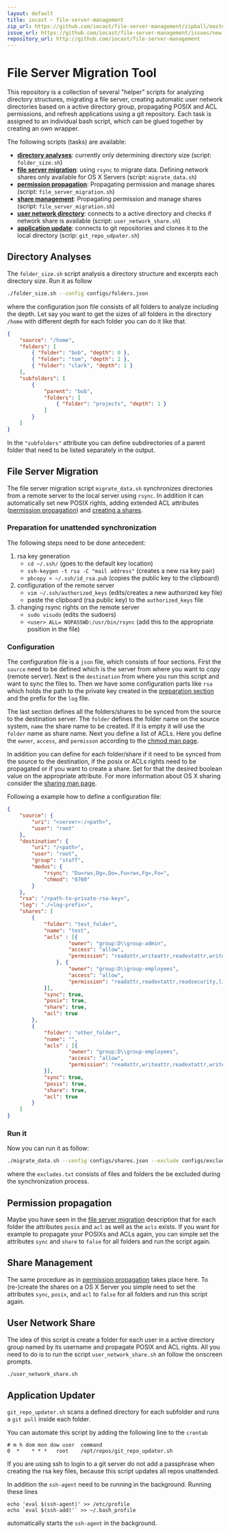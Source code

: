 ```yaml
---
layout: default
title: iocast ~ file-server-management
zip_url: https://github.com/iocast/file-server-management/zipball/master
issue_url: https://github.com/iocast/file-server-management/issues/new
repository_url: http://github.com/iocast/file-server-management
---
```


# File Server Migration Tool

This repository is a collection of several "helper" scripts for analyzing directory structures, migrating a file server, creating automatic user network directories based on a active directory group, propagating POSIX and ACL permissions, and refresh applications using a git repository. Each task is assigned to an individual bash script, which can be glued together by creating an own wrapper.

The following scripts (tasks) are available:

* **[directory analyses](#directory_analyses)**: currently only determining directory size (script: ```folder_size.sh```)
* **[file server migration](#file_server_migration)**: using ```rsync``` to migrate data. Defining network shares only available for OS X Servers (script: ```migrate_data.sh```)
* **[permission propagation](#permission_propagation)**: Propagating permission and manage shares (script: ```file_server_migration.sh```)
* **[share management](#share_management)**: Propagating permission and manage shares (script: ```file_server_migration.sh```)
* **[user network directory](#user_network_share)**: connects to a active directory and checks if network share is available (script: ```user_network_share.sh```)
* **[application update](#application_updater)**: connects to git repositories and clones it to the local directory (scrip: ```git_repo_udpater.sh```)


## <a name="directory_analyses"></a>Directory Analyses

The ```folder_size.sh``` script analysis a directory structure and excerpts each directory size. Run it as follow

```bash
./folder_size.sh --config configs/folders.json
```

where the configuration json file consists of all folders to analyze including the depth. Let say you want to get the sizes of all folders in the directory ```/home``` with different depth for each folder you can do it like that.

```json
{
	"source": "/home",
	"folders": [
		{ "folder": "bob", "depth": 0 },
		{ "folder": "tom", "depth": 2 },
		{ "folder": "clark", "depth": 1 }
	],
	"subfolders": [
		{
			"parent": "bob",
			"folders": [
				{ "folder": "projects", "depth": 1 }
			]
		}
	]
}
```

In the ```"subfolders"``` attribute you can define subdirectories of a parent folder that need to be listed separately in the output.

## <a id="file_server_migration"></a>File Server Migration

The file server migration script ```migrate_data.sh``` synchronizes directories from a remote server to the local server using ```rsync```. In addition it can automatically set new POSIX rights, adding extended ACL attributes ([permission propagation](#permission_propagation)) and [creating a shares](#share_management).

### Preparation for unattended synchronization

The following steps need to be done antecedent:

1. rsa key generation
	* ```cd ~/.ssh/``` (goes to the default key location)
	* ```ssh-keygen -t rsa -C "mail address"``` (creates a new rsa key pair)
	* ```pbcopy < ~/.ssh/id_rsa.pub``` (copies the public key to the clipboard)
2. configuration of the remote server
	* ```vim ~/.ssh/authorized_keys``` (edits/creates a new authorized key file)
	* paste the clipboard (rsa public key) to the ```authorized_keys``` file
3. changing rsync rights on the remote server
	* ```sudo visudo``` (edits the sudoers)
	* ```<user> ALL= NOPASSWD:/usr/bin/rsync``` (add this to the appropriate position in the file)


### Configuration

The configuration file is a ```json``` file, which consists of four sections. First the ```source``` need to be defined which is the server from where you want to copy (remote server). Next is the ```destination``` from where you run this script and want to sync the files to. Then we have some configuration parts like ```rsa``` which holds the path to the private key created in the [preparation section](#preparation) and the prefix for the ```log``` file.

The last section defines all the folders/shares to be synced from the source to the destination server. The ```folder``` defines the folder name on the source system, ```name``` the share name to be created. If it is empty it will use the ```folder``` name as share name. Next you define a list of ACLs. Here you define the ```owner```, ```access```, and ```permisson``` according to the [chmod man page](https://developer.apple.com/library/mac/documentation/Darwin/Reference/ManPages/man1/chmod.1.html).

In addition you can define for each folder/share if it need to be synced from the source to the destination, if the posix or ACLs rights need to be propagated or if you want to create a share. Set for that the desired boolean value on the appropriate attribute. For more information about OS X sharing consider the [sharing man page](https://developer.apple.com/library/mac/documentation/Darwin/Reference/ManPages/man1/sharing.1.html).

Following a example how to define a configuration file:

```json
{
	"source": {
		"uri": "<server>:/<path>",
		"user": "root"
	},
	"destination": {
		"uri": "/<path>",
		"user": "root",
		"group": "staff",
		"modus": {
			"rsync": "Du=rwx,Dg=,Do=,Fu=rwx,Fg=,Fo=",
			"chmod": "0700"
		}
	},
	"rsa": "/<path-to-private-rsa-key>",
	"log": "./<log-prefix>",
	"shares": [
		{
			"folder": "test_folder",
			"name": "test",
			"acls" : [{
					"owner": "group:D\\group-admin",
					"access": "allow",
					"permission": "readattr,writeattr,readextattr,writeextattr,readsecurity,writesecurity,list,search,add_file,add_subdirectory,delete_child,read,write,append,execute,file_inherit,directory_inherit,chown"
				}, {
					"owner": "group:D\\group-employees",
					"access": "allow",
					"permission": "readattr,readextattr,readsecurity,list,search,add_file,add_subdirectory,read,file_inherit,directory_inherit"
			}],
			"sync": true,
			"posix": true,
			"share": true,
			"acl": true
		},
		{
			"folder": "other_folder",
			"name": "",
			"acls" : [{
					"owner": "group:D\\group-employees",
					"access": "allow",
					"permission": "readattr,writeattr,readextattr,writeextattr,readsecurity,writesecurity,list,search,add_file,add_subdirectory,delete_child,read,write,append,execute,file_inherit,directory_inherit,chown"
			}],
			"sync": true,
			"posix": true,
			"share": true,
			"acl": true
		}
	]
}
```

### Run it

Now you can run it as follow:

```bash
./migrate_data.sh --config configs/shares.json --exclude configs/excludes.txt
```

where the ```excludes.txt``` consists of files and folders the be excluded during the synchronization process.


## <a id="permission_propagation"></a>Permission propagation

Maybe you have seen in the [file server migration](#file_server_migration) description that for each folder the attributes ```posix``` and ```acl``` as well as the ```acls``` exists. If you want for example to propagate your POSIXs and ACLs again, you can simple set the attributes ```sync``` and ```share``` to ```false``` for all folders and run the script again.


## <a id="share_management"></a>Share Management

The same procedure as in [permission propagation](#permission_propagation) takes place here. To (re-)create the shares on a OS X Server you simple need to set the attributes ```sync```, ```posix```, and ```acl``` to ```false``` for all folders and run this script again.

## <a id="user_network_share"></a>User Network Share

The idea of this script is create a folder for each user in a active directory group named by its username and propagate POSIX and ACL rights. All you need to do is to run the script ```user_network_share.sh``` an follow the onscreen prompts.

```bash
./user_network_share.sh
```

## <a id="application_updater"></a>Application Updater

```git_repo_updater.sh``` scans a defined directory for each subfolder and runs a ```git pull``` inside each folder.

You can automate this script by adding the following line to the ```crontab```

```
# m h dom mon dow user  command
0  *    * * *   root    /opt/repos/git_repo_updater.sh
```

If you are using ssh to login to a git server do not add a passphrase when creating the rsa key files, because this script updates all repos unattended.

In addition the ```ssh-agent``` need to be running in the background. Running these lines

```
echo 'eval $(ssh-agent)' >> /etc/profile
echo `eval $(ssh-add)'` >> ~/.bash_profile
```

automatically starts the ```ssh-agent``` in the background.


[jq]: http://stedolan.github.io/jq/        "./jq"

